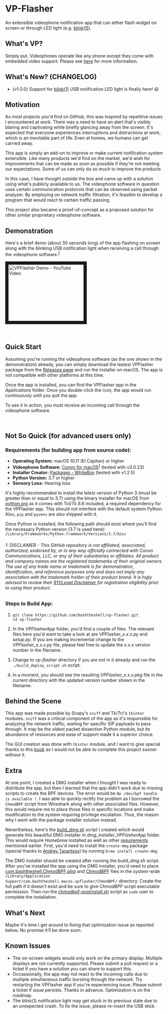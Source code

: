 # VP-Flasher
An extensible videophone notification app that can either flash widget on screen or through LED light (e.g. [blink(1)](https://blink1.thingm.com/)).

## What's VP?

Simply put. Videophones operate like any phone except they come with embedded video support. Please see [here](https://en.wikipedia.org/wiki/Videotelephony) for more information.

## What's New? (CHANGELOG)

- (v1.0.0) Support for [blink(1)](https://blink1.thingm.com/) USB notification LED light is finally here! 😃

## Motivation

As most projects you'd find on GitHub, this was inspired by repetitive issues I encountered at work. There was a need to have an alert that's visibly blaring and captivating while briefly glancing away from the screen. It's expected that everyone experiences interruptions and distractions at work, which is an inevitable part of life. Even at homes, we humans can get carried away.

This app is simply an add-on to improve or make current notification system extensible. Like many products we'd find on the market, we'd wish for improvements that can be made as soon as possible if they're not meeting our expectations. Some of us can only do so much to improve the products

In this case, I have thought outside the box and came up with a solution using what's publicly available to us. The videophone software in question uses certain communication protocols that can be observed using packet analyzer. By employing on network traffic filtration, it's feasible to develop a program that would react to certain traffic passing.

This project also became a proof-of-concept as a proposed solution for other similar proprietary videophone software.

## Demonstration

Here's a brief demo (about 30 seconds long) of the app flashing on screen along with the blinking USB notification light when receiving a call through the videophone software.<sup>[1](#disclaimer)</sup>

<a href="http://www.youtube.com/watch?feature=player_embedded&v=AGXSad484Qc" target="_blank"><img src="http://img.youtube.com/vi/AGXSad484Qc/1.jpg" alt="VPFlasher Demo - YouTube Video" width="240" height="180" border="10" /></a>

<br>

## Quick Start

Assuming you're running the videophone software (as the one shown in the demonstration) already, you can simply download the lastest VPFlasher package from the [Releases page](https://github.com/bashtheshell/vp-flasher/releases
) and run the installer on macOS. The app is not compatible with other platforms at this time.

Once the app is installed, you can find the VPFlasher app in the *Applications* folder. Once you double-click the icon, the app would run continuously until you quit the app.

To see it in action, you must receive an incoming call through the videophone software.

<br>

## Not So Quick (for advanced users only)

### Requirements (for building app from source code):

- **Operating System:** macOS 10.11 (El Capitan) or higher
- **Videophone Software:** [Convo for macOS](https://www.convorelay.com/macos)<sup>[1](#disclaimer)</sup> (tested with v3.0.23)
- **Installer Creator:** [Packages - WhiteBox](http://s.sudre.free.fr/Software/Packages/about.html) (tested with v1.2.5)
- **Python Version:** 3.7 or higher
- **Sensory Loss:** Hearing loss

It's highly recommended to install the latest version of Python 3 (must be greater than or equal to 3.7) using the binary installer for macOS from [python.org](https://www.python.org/) as it comes with Tcl/Tk 8.6 included, a required dependency for the VPFlasher app. This should not interfere with the default system Python. Also, `pip` and `pyvenv` are also shipped with it.

Once Python is installed, the following path should exist where you'll find the necessary Python version (3.7 is used here): `/Library/Frameworks/Python.framework/Versions/3.7/bin/`

###### <a name="disclaimer">1</a>: DISCLAIMER - This GitHub repository is not affiliated, associated, authorized, endorsed by, or in any way officially connected with Convo Communications, LLC, or any of their subsidiaries or affiliates. All product and company names are the registered trademarks of their original owners. The use of any trade name or trademark is for demonstration, identification, and reference purposes only and does not imply any association with the trademark holder of their product brand. It is higly advised to review their [911/Legal Disclaimer](https://www.convorelay.com/legal) for registration eligibility prior to using their product. 

### Steps to Build App:

1. ```
   git clone https://github.com/bashtheshell/vp-flasher.git
   cd vp-flasher
   ```
   
2. In the *VPFlasherApp* folder, you'd find a couple of files. The relevant files here you'd want to take a look at are *VPFlasher_x.x.x.py* and *setup.py*. If you are making incremental change to the *VPFlasher_x.x.x.py* file, please feel free to update the *x.x.x* version number in the filename.

3. Change to *vp-flasher* directory if you are not in it already and run the `./build_deploy_script.sh` script.

4. In a moment, you should see the resulting *VPFlasher_x.x.x.pkg* file in the current directory with the updated version number shown in the filename.

## Behind the Scene

This app was made possible by Scapy's `sniff` and Tk/Tcl's `tkinter` modules. `sniff` was a crtiical component of the app as it's responsible for analyzing the network traffic, waiting for specific SIP payloads to pass through. It may be the oldest packet dissection Python module, but its abundance of resources and ease of support made it a superior choice.

The GUI creation was done with `tkinter` module, and I want to give special thanks to this [book](https://www.packtpub.com/application-development/tkinter-gui-application-development-blueprints-second-edition) as I would not be able to complete this project sooner without it.

## Extra

At one point, I created a DMG installer when I thought I was ready to distribute the app, but then I learned that the app didn't work due to missing scripts to create the BPF devices. The error would be `No /dev/bpf handle is available !`. I was able to quickly rectify the problem as I borrowed the `ChmodBPF` script from Wireshark along with other associated files. However, this would require me to place those files in specific locations and make modification to the system requiring privilege escalation. Thus, the reason why I went with the package installer solution instead.

Nevertheless, here's the [build_dmg.sh](./dmg_installer_VPFlasherApp/build_dmg.sh) script I created which would generate this beautiful DMG installer in *dmg_installer_VPFlasherApp* folder. This would require *Homebrew* installed as well as other [requirements](#requirements-for-building-app-from-source-code) mentioned earlier. First, you'd need to install the `create-dmg` package (special thanks to [Andrey Tarantsov](https://github.com/andreyvit/create-dmg)) by running `brew install create-dmg`.

The DMG installer should be created after running the *build_dmg.sh* script. After you've installed the app using the DMG installer, you'd need to place [com.bashtheshell.ChmodBPF.plist](./VPFlasherApp/com.bashtheshell.ChmodBPF.plist) and [ChmodBPF](./VPFlasherApp/ChmodBPF) files in the system-wide `/Library/Application Support/com.bashtheshell.macos.vpflasher/ChmodBPF/` directory. Create the full path if it doesn't exist and be sure to give *ChmodBPF* script executable permission. Then run the [chmodbpf-postinstall.sh](./VPFlasherApp/chmodbpf-postinstall.sh) script as `sudo` user to complete the installation.

## What's Next

Maybe it's time I get around to fixing that optimization issue as reported below. No promise it'll be done soon.

## Known Issues

- The on-screen widgets would only work on the primary display. Multiple displays are not currently supported. Please submit a pull request or a ticket if you have a solution you can share to support this.
- Occassionally, the app may not react to the incoming calls due to multiple simultaneous traffic bursting through the network. Try restarting the VPFlasher app if you're experiencing issue. Please submit a ticket if issue persists. Thanks in advance. Optimization is on the roadmap.
- The blink(1) notification light may get stuck in its previous state due to an unexpected crash. To fix the issue, please re-insert the USB stick.
